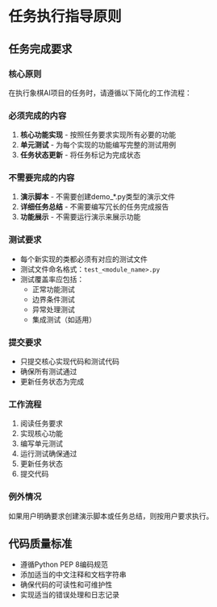# 任务执行指导原则

## 任务完成要求

### 核心原则
在执行象棋AI项目的任务时，请遵循以下简化的工作流程：

### 必须完成的内容
1. **核心功能实现** - 按照任务要求实现所有必要的功能
2. **单元测试** - 为每个实现的功能编写完整的测试用例
3. **任务状态更新** - 将任务标记为完成状态

### 不需要完成的内容
1. **演示脚本** - 不需要创建demo_*.py类型的演示文件
2. **详细任务总结** - 不需要编写冗长的任务完成报告
3. **功能展示** - 不需要运行演示来展示功能

### 测试要求
- 每个新实现的类都必须有对应的测试文件
- 测试文件命名格式：`test_<module_name>.py`
- 测试覆盖率应包括：
  - 正常功能测试
  - 边界条件测试
  - 异常处理测试
  - 集成测试（如适用）

### 提交要求
- 只提交核心实现代码和测试代码
- 确保所有测试通过
- 更新任务状态为完成

### 工作流程
1. 阅读任务要求
2. 实现核心功能
3. 编写单元测试
4. 运行测试确保通过
5. 更新任务状态
6. 提交代码

### 例外情况
如果用户明确要求创建演示脚本或任务总结，则按用户要求执行。

## 代码质量标准
- 遵循Python PEP 8编码规范
- 添加适当的中文注释和文档字符串
- 确保代码的可读性和可维护性
- 实现适当的错误处理和日志记录